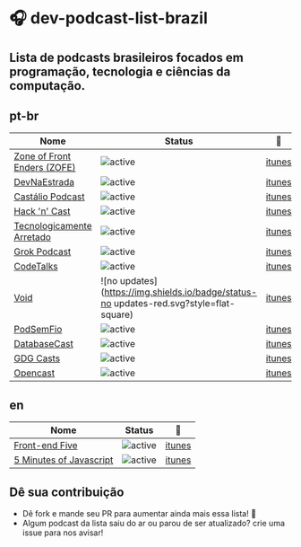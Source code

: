 # :headphones: dev-podcast-list-brazil
Lista de podcasts brasileiros focados em programação, tecnologia e ciências da computação.
---

## pt-br
Nome | Status | :musical_note:
---- | ---- | ----
[Zone of Front Enders (ZOFE)](http://zofe.com.br/) | ![active](https://img.shields.io/badge/status-active-green.svg?style=flat-square) | [itunes](https://itunes.apple.com/br/podcast/zone-of-front-enders-podcast/id580335548?mt=2)
[DevNaEstrada](http://devnaestrada.com.br/ ) | ![active](https://img.shields.io/badge/status-active-green.svg?style=flat-square) |[itunes](https://itunes.apple.com/br/podcast/devnaestrada-podcast-sobre/id997779431?mt=2)
[Castálio Podcast](http://castalio.info/) | ![active](https://img.shields.io/badge/status-active-green.svg?style=flat-square)|[itunes](https://itunes.apple.com/br/podcast/castalio-podcast/id446259197?mt=2)
[Hack 'n' Cast](http://hackncast.org/)|![active](https://img.shields.io/badge/status-active-green.svg?style=flat-square)|[itunes](https://itunes.apple.com/br/podcast/hack-n-cast/id884916846?mt=2)
[Tecnologicamente Arretado](http://tecnologicamentearretado.com.br/)|![active](https://img.shields.io/badge/status-active-green.svg?style=flat-square)|[itunes](https://itunes.apple.com/br/podcast/tecnologicamente-arretado/id873915897)
[Grok Podcast](http://www.grokpodcast.com/)|![active](https://img.shields.io/badge/status-active-green.svg?style=flat-square)|[itunes](https://itunes.apple.com/br/podcast/grok-podcast/id393122038)
[CodeTalks](http://www.codetalks.net/)|![active](https://img.shields.io/badge/status-active-green.svg?style=flat-square)|[itunes](https://itunes.apple.com/us/podcast/codetalks/id939257121)
[Void](http://voidpodcast.com/)|![no updates](https://img.shields.io/badge/status-no updates-red.svg?style=flat-square)|[itunes](https://itunes.apple.com/br/podcast/void-podcast/id443186480)
[PodSemFio](http://www.garotasemfio.com.br/podcast/)|![active](https://img.shields.io/badge/status-active-green.svg?style=flat-square)|[itunes](https://itunes.apple.com/br/podcast/podsemfio-podcast-feed/id177214142?mt=2)
[DatabaseCast](http://imasters.com.br/perfil/databasecast/)|![active](https://img.shields.io/badge/status-active-green.svg?style=flat-square)|[itunes](https://itunes.apple.com/br/podcast/databasecast/id413491490?mt=2)
[GDG Casts](http://gdgcasts.com/)|![active](https://img.shields.io/badge/status-active-green.svg?style=flat-square)|[itunes](https://itunes.apple.com/br/podcast/gdg-casts/id953473652?mt=2)
[Opencast](http://tecnologiaaberta.com.br/category/opencast/)|![active](https://img.shields.io/badge/status-active-green.svg?style=flat-square)|[itunes](https://itunes.apple.com/br/podcast/opencast/id424732898?mt=2)

## en
Nome | Status | :musical_note:
---- | ---- | ----
[Front-end Five](https://frontendfive.codeschool.com/)|![active](https://img.shields.io/badge/status-active-green.svg?style=flat-square)|[itunes](https://itunes.apple.com/us/podcast/front-end-five/id1003995196?mt=2)
[5 Minutes of Javascript](https://fivejs.codeschool.com/)|![active](https://img.shields.io/badge/status-active-green.svg?style=flat-square)|[itunes](https://itunes.apple.com/us/podcast/5-minutes-of-javascript/id775261328?mt=2)

## Dê sua contribuição
* Dê fork e mande seu PR para aumentar ainda mais essa lista! :rocket:
* Algum podcast da lista saiu do ar ou parou de ser atualizado? crie uma issue para nos avisar!
